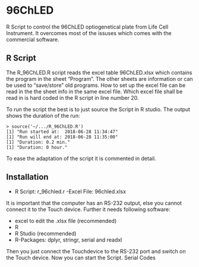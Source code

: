 # 96ChLED
R Script to control the 96ChLED optiogenetical plate from Life Cell Instrument. It overcomes most of the issuses which comes with the commercial software.

## R Script
The R_96ChLED.R script reads the excel table 96ChLED.xlsx which contains the program in the sheet “Program”. The other sheets are information or can be used to “save/store” old programs. How to set up the excel file can be read in the the sheet info in the same excel file. Which excel file shall be read in is hard coded in the R script in line number 20.

To run the script the best is to just source the Script in R studio. The output shows the duration of the run:

    > source('~/.../R_96ChLED.R')
    [1] "Run started at:  2018-06-28 11:34:47"
    [1] "Run will end at: 2018-06-28 11:35:00"
    [1] "Duration: 0.2 min."
    [1] "Duration: 0 hour."

To ease the adaptation of the script it is commented in detail.

## Installation

 - R Script: r_96chled.r
 -Excel File: 96chled.xlsx

It is important that the computer has an RS-232 output, else you cannot connect it to the Touch device. Further it needs following software: 

 - excel to edit the .xlsx file (recommended)
 - R
 - R Studio (recommended)
 - R-Packages: dplyr, stringr, serial and readxl

Then you just connect the Touchdevice to the RS-232 port and switch on the Touch device. Now you can start the Script.
Serial Codes
